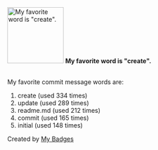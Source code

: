 <img src="https://my-badges.github.io/my-badges/favorite-word.png" alt="My favorite word is &quot;create&quot;." title="My favorite word is &quot;create&quot;." width="128">
<strong>My favorite word is &quot;create&quot;.</strong>
<br><br>

My favorite commit message words are:

1. create (used 334 times)
2. update (used 289 times)
3. readme.md (used 212 times)
4. commit (used 165 times)
5. initial (used 148 times)


Created by <a href="https://github.com/my-badges/my-badges">My Badges</a>